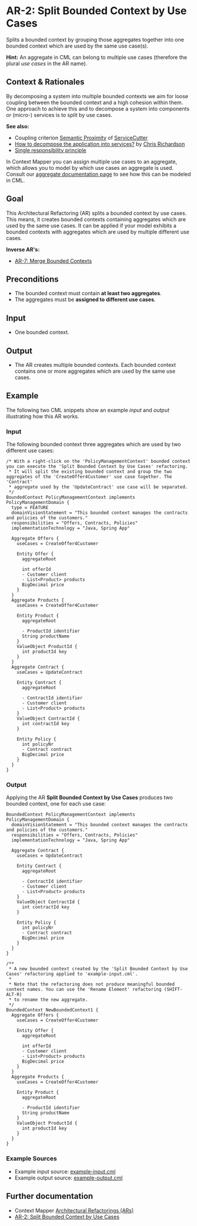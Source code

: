 # AR-2: Split Bounded Context by Use Cases
Splits a bounded context by grouping those aggregates together into one bounded context which are used by the same use case(s).

**Hint:** An aggregate in CML can belong to multiple use cases (therefore the plural _use cases_ in the AR name). 

## Context & Rationales
By decomposing a system into multiple bounded contexts we aim for loose coupling between the bounded context and a high cohesion 
within them. One approach to achieve this and to decompose a system into components or (micro-) services is to split by use cases.

**See also:**
 * Coupling criterion [Semantic Proximity](https://github.com/ServiceCutter/ServiceCutter/wiki/CC-2-Semantic-Proximity) of [ServiceCutter](https://servicecutter.github.io/)
 * [How to decompose the application into services?](https://microservices.io/patterns/microservices.html#how-to-decompose-the-application-into-services) by [Chris Richardson](https://microservices.io/book)
 * [Single responsibility principle](https://en.wikipedia.org/wiki/Single_responsibility_principle)

In Context Mapper you can assign multiple use cases to an aggregate, which allows you to model by which use cases an aggregate
is used. Consult our [aggregate documentation page](https://contextmapper.org/docs/aggregate/#aggregate-use-cases) to see
how this can be modeled in CML.

## Goal
This Architectural Refactoring (AR) splits a bounded context by use cases. This means, it creates bounded contexts containing
aggregates which are used by the same use cases. It can be applied if your model exhibits a bounded contexts with aggregates which
are used by multiple different use cases.

**Inverse AR's:**
 * [AR-7: Merge Bounded Contexts](./../AR-7-Merge-Bounded-Contexts)

## Preconditions
 * The bounded context must contain **at least two aggregates**.
 * The aggregates must be **assigned to different use cases**.

## Input
 * One bounded context.
 
## Output
 * The AR creates multiple bounded contexts. Each bounded context contains one or more aggregates which are used by the same 
 use cases.
 
## Example
The following two CML snippets show an example _input_ and _output_ illustrating how this AR works.

### Input
The following bounded context three aggregates which are used by two different use cases:
```
/* With a right-click on the 'PolicyManagementContext' bounded context you can execute the 'Split Bounded Context by Use Cases' refactoring.
 * It will split the existing bounded context and group the two aggregates of the 'CreateOffer4Customer' use case together. The 'Contract'
 * aggregate used by the 'UpdateContract' use case will be separated.
 */
BoundedContext PolicyManagementContext implements PolicyManagementDomain {
  type = FEATURE
  domainVisionStatement = "This bounded context manages the contracts and policies of the customers."
  responsibilities = "Offers, Contracts, Policies"
  implementationTechnology = "Java, Spring App"
  
  Aggregate Offers {
    useCases = CreateOffer4Customer
    
    Entity Offer {
      aggregateRoot
      
      int offerId
      - Customer client
      - List<Product> products
      BigDecimal price
    }
  }
  Aggregate Products {
    useCases = CreateOffer4Customer
    
    Entity Product {
      aggregateRoot
      
      - ProductId identifier
      String productName
    }
    ValueObject ProductId {
      int productId key
    }
  }
  Aggregate Contract {
    useCases = UpdateContract
    
    Entity Contract {
      aggregateRoot
      
      - ContractId identifier
      - Customer client
      - List<Product> products
    }
    ValueObject ContractId {
      int contractId key
    }
    
    Entity Policy {
      int policyNr
      - Contract contract
      BigDecimal price
    }
  }
}
```

### Output
Applying the AR **Split Bounded Context by Use Cases** produces two bounded context, one for each use case:
```
BoundedContext PolicyManagementContext implements PolicyManagementDomain {
  domainVisionStatement = "This bounded context manages the contracts and policies of the customers."
  responsibilities = "Offers, Contracts, Policies"
  implementationTechnology = "Java, Spring App"
  
  Aggregate Contract {
    useCases = UpdateContract
    
    Entity Contract {
      aggregateRoot
      
      - ContractId identifier
      - Customer client
      - List<Product> products
    }
    ValueObject ContractId {
      int contractId key
    }
    
    Entity Policy {
      int policyNr
      - Contract contract
      BigDecimal price
    }
  }
}

/**
 * A new bounded context created by the 'Split Bounded Context by Use Cases' refactoring applied to 'example-input.cml'.
 * 
 * Note that the refactoring does not produce meaningful bounded context names. You can use the 'Rename Element' refactoring (SHIFT-ALT-R) 
 * to rename the new aggregate.
 */
BoundedContext NewBoundedContext1 {
  Aggregate Offers {
    useCases = CreateOffer4Customer
    
    Entity Offer {
      aggregateRoot
      
      int offerId
      - Customer client
      - List<Product> products
      BigDecimal price
    }
  }
  Aggregate Products {
    useCases = CreateOffer4Customer
    
    Entity Product {
      aggregateRoot
      
      - ProductId identifier
      String productName
    }
    ValueObject ProductId {
      int productId key
    }
  }
}
```

### Example Sources
 * Example input source: [example-input.cml](./example-input.cml)
 * Example output source: [example-output.cml](./example-output.cml)
 
## Further documentation
 * Context Mapper [Architectural Refactorings (ARs)](https://contextmapper.org/docs/architectural-refactorings/)
 * [AR-2: Split Bounded Context by Use Cases](https://contextmapper.org/docs/ar-split-bounded-context-by-use-cases/)
